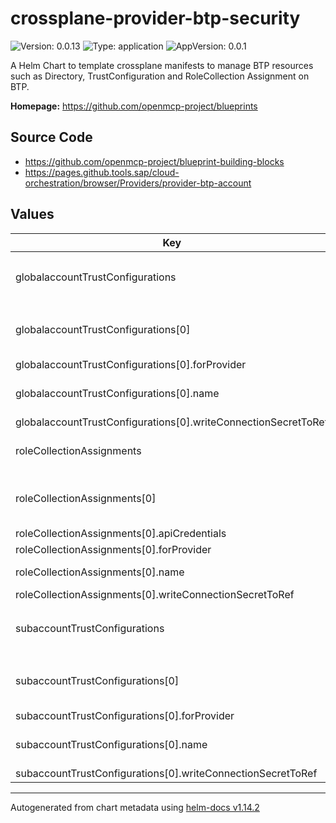 

# crossplane-provider-btp-security

![Version: 0.0.13](https://img.shields.io/badge/Version-0.0.13-informational?style=flat-square) ![Type: application](https://img.shields.io/badge/Type-application-informational?style=flat-square) ![AppVersion: 0.0.1](https://img.shields.io/badge/AppVersion-0.0.1-informational?style=flat-square)

A Helm Chart to template crossplane manifests to manage BTP resources such as Directory, TrustConfiguration and RoleCollection Assignment on BTP.

**Homepage:** <https://github.com/openmcp-project/blueprints>

## Source Code

* <https://github.com/openmcp-project/blueprint-building-blocks>
* <https://pages.github.tools.sap/cloud-orchestration/browser/Providers/provider-btp-account>

## Values

| Key | Type | Default | Description |
|-----|------|---------|-------------|
| globalaccountTrustConfigurations | list | object | `globalaccountTrustConfigurations[].` orchestrate [`kind: GlobalaccountTrustConfiguration`](https://pages.github.tools.sap/cloud-orchestration/browser/Providers/provider-btp-account/security.btp.sap.crossplane.io/globalaccounttrustconfiguration/v1alpha1) of [BTP Accounts](https://pages.github.tools.sap/cloud-orchestration/docs/category/account-management). |
| globalaccountTrustConfigurations[0] | object | `{"btpSapCrossplaneProviderConfigRefName":"","forProvider":[],"name":"","writeConnectionSecretToRef":[]}` | btpSapCrossplaneProviderConfigRefName defines crossplane provider configuration reference name (identifier) of a [BTP Global Account](https://help.sap.com/docs/btp/sap-business-technology-platform/getting-global-account)! |
| globalaccountTrustConfigurations[0].forProvider | list | `[]` | [forProvider](https://pages.github.tools.sap/cloud-orchestration/browser/Providers/provider-btp-account/security.btp.sap.crossplane.io/globalaccounttrustconfiguration/v1alpha1) CRD |
| globalaccountTrustConfigurations[0].name | string | - | Name of the GlobalaccountTrustConfiguration resource - [CRD Browser](https://pages.github.tools.sap/cloud-orchestration/browser/Providers/provider-btp-account/security.btp.sap.crossplane.io/globalaccounttrustconfiguration/v1alpha1?path=metadata). |
| globalaccountTrustConfigurations[0].writeConnectionSecretToRef | list | `[]` | optional |
| roleCollectionAssignments | list | object | `roleCollectionAssignments[].` orchestrate [`kind: RoleCollectionAssignment`](https://pages.github.tools.sap/cloud-orchestration/browser/Providers/provider-btp-account/security.btp.sap.crossplane.io/rolecollectionassignment/v1alpha1) of [BTP Accounts](https://pages.github.tools.sap/cloud-orchestration/docs/category/account-management). |
| roleCollectionAssignments[0] | object | `{"apiCredentials":[],"btpSapCrossplaneProviderConfigRefName":"","forProvider":[],"name":"","writeConnectionSecretToRef":[]}` | btpSapCrossplaneProviderConfigRefName defines crossplane provider configuration reference name (identifier) of a [BTP Global Account](https://help.sap.com/docs/btp/sap-business-technology-platform/getting-global-account)! |
| roleCollectionAssignments[0].apiCredentials | list | `[]` | [apiCredentials](https://pages.github.tools.sap/cloud-orchestration/browser/Providers/provider-btp-account/security.btp.sap.crossplane.io/rolecollectionassignment/v1alpha1) CRD |
| roleCollectionAssignments[0].forProvider | list | `[]` | [forProvider](https://pages.github.tools.sap/cloud-orchestration/browser/Providers/provider-btp-account/security.btp.sap.crossplane.io/rolecollectionassignment/v1alpha1) CRD |
| roleCollectionAssignments[0].name | string | - | Name of the RoleCollectionAssignment resource - [CRD Browser](https://pages.github.tools.sap/cloud-orchestration/browser/Providers/provider-btp-account/security.btp.sap.crossplane.io/rolecollectionassignment/v1alpha1?path=metadata). |
| roleCollectionAssignments[0].writeConnectionSecretToRef | list | `[]` | optional |
| subaccountTrustConfigurations | list | object | `subaccountTrustConfigurations[].` orchestrate [`kind: SubaccountTrustConfiguration`](https://pages.github.tools.sap/cloud-orchestration/browser/Providers/provider-btp-account/security.btp.sap.crossplane.io/subaccounttrustconfiguration/v1alpha1) of [BTP Accounts](https://pages.github.tools.sap/cloud-orchestration/docs/category/account-management). |
| subaccountTrustConfigurations[0] | object | `{"btpSapCrossplaneProviderConfigRefName":"","forProvider":[],"name":"","writeConnectionSecretToRef":[]}` | btpSapCrossplaneProviderConfigRefName defines crossplane provider configuration reference name (identifier) of a [BTP Global Account](https://help.sap.com/docs/btp/sap-business-technology-platform/getting-global-account)! |
| subaccountTrustConfigurations[0].forProvider | list | `[]` | [forProvider](https://pages.github.tools.sap/cloud-orchestration/browser/Providers/provider-btp-account/security.btp.sap.crossplane.io/subaccounttrustconfiguration/v1alpha1) CRD |
| subaccountTrustConfigurations[0].name | string | - | Name of the SubaccountTrustConfiguration resource - [CRD Browser](https://pages.github.tools.sap/cloud-orchestration/browser/Providers/provider-btp-account/security.btp.sap.crossplane.io/subaccounttrustconfiguration/v1alpha1?path=metadata). |
| subaccountTrustConfigurations[0].writeConnectionSecretToRef | list | `[]` | optional |

----------------------------------------------
Autogenerated from chart metadata using [helm-docs v1.14.2](https://github.com/norwoodj/helm-docs/releases/v1.14.2)